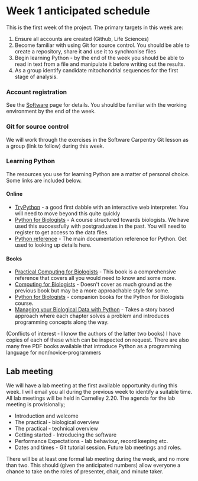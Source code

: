 # Week 1 anticipated schedule

This is the first week of the project. The primary targets in this week are:

1. Ensure all accounts are created (Github, Life Sciences)
2. Become familiar with using Git for source control. You should be able to create a repository, share it and use it to synchronise files
3. Begin learning Python - by the end of the week  you should be able to read in text from a file and manipulate it before writing out the results.
4. As a group identify candidate mitochondrial sequences for the first stage of analysis.

### Account registration
See the [Software](Software.md) page for details. You should be familiar with the working environment by the end of the week.

### Git for source control 
We will work through the exercises in the Software Carpentry Git lesson as a group (link to follow) during this week. 

### Learning Python
The resources you use for learning Python are a matter of personal choice. Some links are included below.

#### Online
* [TryPython](http://trypython.org) - a good first dabble with an interactive web interpreter. You will need to move beyond this quite quickly
* [Python for Biologists](http://pythonforbiologists.com) - A course structured towards biologists. We have used this successfully with postgraduates in the past. You will need to register to get access to the data files.
* [Python reference](http://www.python.org) - The main documentation reference for Python. Get used to looking up details here.

#### Books
* [Practical Computing for Biologists](http://practicalcomputing.org/) - This book is a comprehensive reference that covers all you would need to know and some more. 
* [Computing for Biologists](http://www.cambridge.org/gb/academic/subjects/life-sciences/genomics-bioinformatics-and-systems-biology/computing-biologists-python-programming-and-principles) - Doesn't cover as much ground as the previous book but may be a more approachable style for some.
* [Python for Biologists](http://pythonforbiologists.com) - companion books for the Python for Biologists course.
* [Managing your Biological Data with Python](https://www.crcpress.com/Managing-Your-Biological-Data-with-Python/Via-Rother-Tramontano/9781439880937) - Takes a story based approach where each chapter solves a problem and introduces programming concepts along the way.

(Conflicts of interest - I know the authors of the latter two books) I have copies of each of these which can be inspected on request.
There are also many free PDF books available that introduce Python as a programming language for non/novice-programmers

## Lab meeting
We will have a lab meeting at the first available opportunity during this week. I will email you all during the previous week to identify a suitable time. All lab meetings will be held in Carnelley 2.20.
The agenda for the lab meeting is provisionally;

* Introduction and welcome
* The practical - biological overview
* The practical - technical overview
* Getting started - Introducing the software
* Performance Expectations - lab behaviour, record keeping etc. 
* Dates and times - Git tutorial session. Future lab meetings and roles.

There will be at least one formal lab meeting during the week, and no more than two. This should (given the anticipated numbers) allow everyone a chance to take on the roles of presenter, chair, and minute taker.

